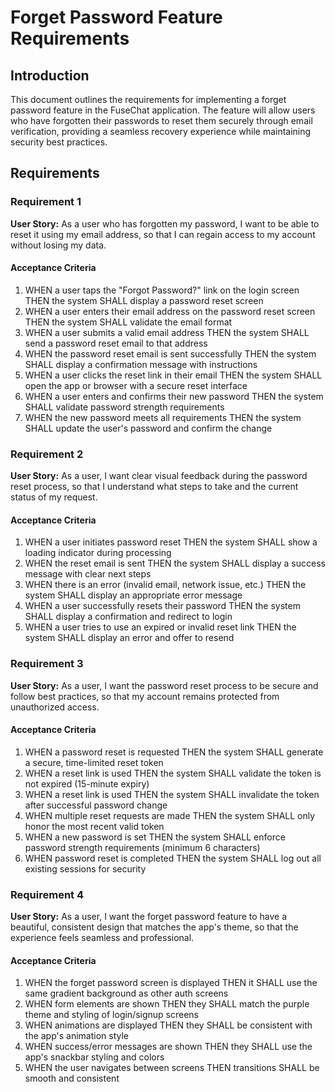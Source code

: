 # Forget Password Feature Requirements

## Introduction

This document outlines the requirements for implementing a forget password feature in the FuseChat application. The feature will allow users who have forgotten their passwords to reset them securely through email verification, providing a seamless recovery experience while maintaining security best practices.

## Requirements

### Requirement 1

**User Story:** As a user who has forgotten my password, I want to be able to reset it using my email address, so that I can regain access to my account without losing my data.

#### Acceptance Criteria

1. WHEN a user taps the "Forgot Password?" link on the login screen THEN the system SHALL display a password reset screen
2. WHEN a user enters their email address on the password reset screen THEN the system SHALL validate the email format
3. WHEN a user submits a valid email address THEN the system SHALL send a password reset email to that address
4. WHEN the password reset email is sent successfully THEN the system SHALL display a confirmation message with instructions
5. WHEN a user clicks the reset link in their email THEN the system SHALL open the app or browser with a secure reset interface
6. WHEN a user enters and confirms their new password THEN the system SHALL validate password strength requirements
7. WHEN the new password meets all requirements THEN the system SHALL update the user's password and confirm the change

### Requirement 2

**User Story:** As a user, I want clear visual feedback during the password reset process, so that I understand what steps to take and the current status of my request.

#### Acceptance Criteria

1. WHEN a user initiates password reset THEN the system SHALL show a loading indicator during processing
2. WHEN the reset email is sent THEN the system SHALL display a success message with clear next steps
3. WHEN there is an error (invalid email, network issue, etc.) THEN the system SHALL display an appropriate error message
4. WHEN a user successfully resets their password THEN the system SHALL display a confirmation and redirect to login
5. WHEN a user tries to use an expired or invalid reset link THEN the system SHALL display an error and offer to resend

### Requirement 3

**User Story:** As a user, I want the password reset process to be secure and follow best practices, so that my account remains protected from unauthorized access.

#### Acceptance Criteria

1. WHEN a password reset is requested THEN the system SHALL generate a secure, time-limited reset token
2. WHEN a reset link is used THEN the system SHALL validate the token is not expired (15-minute expiry)
3. WHEN a reset link is used THEN the system SHALL invalidate the token after successful password change
4. WHEN multiple reset requests are made THEN the system SHALL only honor the most recent valid token
5. WHEN a new password is set THEN the system SHALL enforce password strength requirements (minimum 6 characters)
6. WHEN password reset is completed THEN the system SHALL log out all existing sessions for security

### Requirement 4

**User Story:** As a user, I want the forget password feature to have a beautiful, consistent design that matches the app's theme, so that the experience feels seamless and professional.

#### Acceptance Criteria

1. WHEN the forget password screen is displayed THEN it SHALL use the same gradient background as other auth screens
2. WHEN form elements are shown THEN they SHALL match the purple theme and styling of login/signup screens
3. WHEN animations are displayed THEN they SHALL be consistent with the app's animation style
4. WHEN success/error messages are shown THEN they SHALL use the app's snackbar styling and colors
5. WHEN the user navigates between screens THEN transitions SHALL be smooth and consistent
